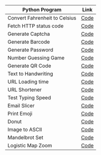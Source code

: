 | Python Program  | Link |
| ------------- | ------------- |
| Convert Fahrenheit to Celsius |[Code](https://github.com/NitulKalita/Python-CLI/blob/master/Fahrenheit%20to%20Celsius.py) |
| Fetch HTTP status code |[Code](https://github.com/NitulKalita/Python-CLI/blob/master/Fetch%20HTTP%20status%20code.py)|
| Generate Captcha|[Code](https://github.com/NitulKalita/Python-CLI/blob/master/captcha.py)
| Generate Barcode |[Code](https://github.com/NitulKalita/Python-CLI/blob/master/generate_barcode.py)|
| Generate Password|[Code](https://github.com/NitulKalita/Python-CLI/blob/master/generatepassword.py)|
| Number Guessing Game |[Code](https://github.com/NitulKalita/Python-CLI/blob/master/number_guessing_game.py)|
| Generate QR Code |[Code](https://github.com/NitulKalita/Python-CLI/blob/master/qrcodepy.py)|
| Text to Handwriting |[Code](https://github.com/NitulKalita/Python-CLI/blob/master/texttohandwritten.py)|
| URL Loading time |[Code](https://github.com/NitulKalita/Python-CLI/blob/master/urlloadingtime.py)|
| URL Shortener |[Code](https://github.com/NitulKalita/Python-CLI/blob/master/URL%20Shortener.py)|
| Test Typing Speed |[Code](https://github.com/NitulKalita/Python-CLI/blob/master/typingspeed.py)|
| Email Slicer |[Code](https://github.com/NitulKalita/Python-CLI/blob/master/emailslicer.py)|
| Print Emoji |[Code](https://github.com/NitulKalita/Python-CLI/blob/master/print_emoji.py)|
| Donut |[Code](https://github.com/NitulKalita/Python-CLI/blob/master/Donut.py)|
| Image to ASCII |[Code](https://github.com/NitulKalita/Python-CLI/blob/master/Image%20to%20ASCII%20text.py)|
| Mandelbrot Set |[Code](https://github.com/NitulKalita/Python-CLI/blob/master/MandelBrotSet.py)|
| Logistic Map Zoom |[Code](https://github.com/NitulKalita/Python-CLI/blob/master/Logistic%20Map%20Zoom.py)|
